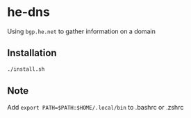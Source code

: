 # he-dns

Using `bgp.he.net` to gather information on a domain

## Installation

```bash
./install.sh
```

## Note

Add `export PATH=$PATH:$HOME/.local/bin` to .bashrc or .zshrc
